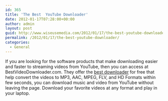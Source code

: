 ```yaml
---
id: 365
title: 'The Best  YouTube Downloader'
date: 2012-01-17T07:28:00+00:00
author: admin
layout: post
guid: http://www.wiseusemedia.com/2012/01/17/the-best-youtube-downloader/
permalink: /2012/01/17/the-best-youtube-downloader/
categories:
  - General
---
```

If you are looking for the software products that make downloading easier and faster to streaming videos from YouTube, then you can access at BestVideoDownloader.com. They offer the [best downloader](http://www.bestvideodownloader.com) for free that help convert the videos to MP3, AAC, MPEG, FLV, and HD Formats within few seconds, you can download music and video from YouTube without leaving the page. Download your favorite videos at any format and play in your laptop.